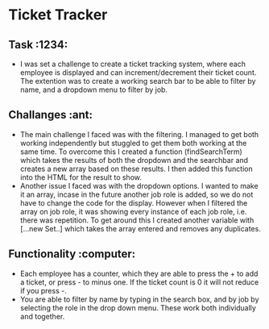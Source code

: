 <h1>Ticket Tracker</h1>

<h2>Task :1234:</h2>
<ul>
    <li>I was set a challenge to create a ticket tracking system, where each employee is displayed and can increment/decrement their ticket count. The extention was to create a working search bar to be able to filter by name, and a dropdown menu to filter by job.</li>
</ul>

<h2>Challanges :ant:</h2>
<ul>
    <li>The main challenge I faced was with the filtering. I managed to get both working independently but stuggled to get them both working at the same time. To overcome this I created a function (findSearchTerm) which takes the results of both the dropdown and the searchbar and creates a new array based on these results. I then added this function into the HTML for the result to show.</li>
    <li> Another issue I faced was with the dropdown options. I wanted to make it an array, incase in the future another job role is added, so we do not have to change the code for the display. However when I filtered the array on job role, it was showing every instance of each job role, i.e. there was repetition. To get around this I created another variable with [...new Set..] which takes the array entered and removes any duplicates.</li>
</ul>

<h2>Functionality :computer: </h2>
<ul>
    <li> Each employee has a counter, which they are able to press the + to add a ticket, or press - to minus one. If the ticket count is 0 it will not reduce if you press -.</li>
    <li> You are able to filter by name by typing in the search box, and by job by selecting the role in the drop down menu. These work both individually and together.
</ul>
